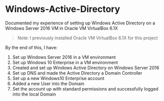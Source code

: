 # Windows-Active-Directory
Documented my experience of setting up Windows Active Directory on a Windows Server 2016 VM in Oracle VM VirtualBox 6.1X
> Note: I previously installed Oracle VM VirtualBox 6.1X for this project

By the end of this, I have:
1. Set up Windows Server 2016 in a VM environment
2. Set up Windows 10 Enterprise in a VM environment
3. Created and set up Windows Active Directory on Windows Server 2016
4. Set up DNS and made the Active Directory a Domain Controller
5. Set up a new Windows10 Enterprise account
6. Added a new User into the Domain
8. Set the account up with standard permissions and successfully logged into the local Domain
